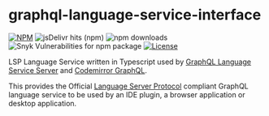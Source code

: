 # graphql-language-service-interface

[![NPM](https://img.shields.io/npm/v/graphql-language-service-interface.svg)](https://npmjs.com/graphql-language-service-interface)
![jsDelivr hits (npm)](https://img.shields.io/jsdelivr/npm/hm/graphql-language-service-interface)
![npm downloads](https://img.shields.io/npm/dm/graphql-language-service-interface?label=npm%20downloads)
![Snyk Vulnerabilities for npm package](https://img.shields.io/snyk/vulnerabilities/npm/codemirror-graphql)
[![License](https://img.shields.io/npm/l/graphql-language-service-interface.svg?style=flat-square)](LICENSE)

LSP Language Service written in Typescript used by [GraphQL Language Service Server](https://github.com/graphql/graphiql/tree/main/packages/graphql-language-service-server) and [Codemirror GraphQL](https://github.com/graphql/graphiql/tree/main/packages/codemirror-graphql).

This provides the Official [Language Server Protocol](https://langserver.org) compliant GraphQL language service to be used by an IDE plugin, a browser application or desktop application.
